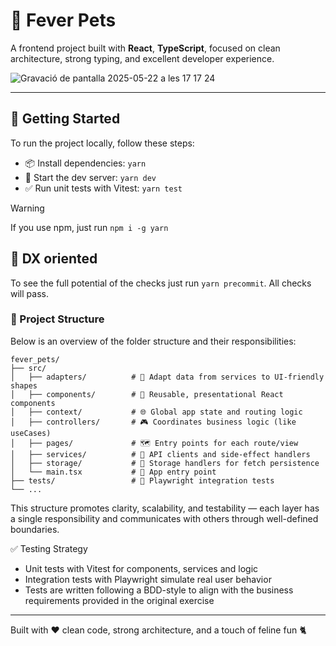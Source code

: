 # 🐾 Fever Pets

A frontend project built with **React**, **TypeScript**, focused on clean architecture, strong typing, and excellent developer experience.

![Gravació de pantalla 2025-05-22 a les 17 17 24](https://github.com/user-attachments/assets/6f28aeb5-7aed-40ae-86c0-c9fc9bea6ca7)

---

## 🚀 Getting Started

To run the project locally, follow these steps:

- 📦 Install dependencies: `yarn`
- 🧪 Start the dev server: `yarn dev`
- ✅ Run unit tests with Vitest: `yarn test`

> [!WARNING]  
> If you use npm, just run `npm i -g yarn`

## 📁 DX oriented

To see the full potential of the checks just run `yarn precommit`. All checks will pass.

### 📁 Project Structure

Below is an overview of the folder structure and their responsibilities:

```
fever_pets/
├── src/
│   ├── adapters/          # 🧩 Adapt data from services to UI-friendly shapes
│   ├── components/        # 🧱 Reusable, presentational React components
│   ├── context/           # 🌐 Global app state and routing logic
│   ├── controllers/       # 🎮 Coordinates business logic (like useCases)
│   ├── pages/             # 🗺️ Entry points for each route/view
│   ├── services/          # 🔌 API clients and side-effect handlers
│   ├── storage/           # 💾 Storage handlers for fetch persistence
│   └── main.tsx           # 🚀 App entry point
├── tests/                 # 🧪 Playwright integration tests
└── ...
```

This structure promotes clarity, scalability, and testability — each layer has a single responsibility and communicates with others through well-defined boundaries.

✅ Testing Strategy

- Unit tests with Vitest for components, services and logic
- Integration tests with Playwright simulate real user behavior
- Tests are written following a BDD-style to align with the business requirements provided in the original exercise

---

Built with ❤️ clean code, strong architecture, and a touch of feline fun 🐈
